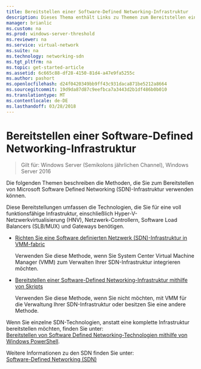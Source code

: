 ```yaml
---
title: Bereitstellen einer Software-Defined Networking-Infrastruktur
description: Dieses Thema enthält Links zu Themen zum Bereitstellen einer Microsoft Software definierten Netzwerk (SDN)-Infrastruktur mithilfe von Skripts in Windows Server2016.
manager: brianlic
ms.custom: na
ms.prod: windows-server-threshold
ms.reviewer: na
ms.service: virtual-network
ms.suite: na
ms.technology: networking-sdn
ms.tgt_pltfrm: na
ms.topic: get-started-article
ms.assetid: 6c665c88-df28-4150-81d4-a47e9fa5255c
ms.author: pashort
ms.openlocfilehash: d24f0420349bb9ff43c931daca871be5212a8664
ms.sourcegitcommit: 19d9da87d87c9eefbca7a3443d2b1df486b0b010
ms.translationtype: MT
ms.contentlocale: de-DE
ms.lasthandoff: 03/28/2018
---
```

# <a name="deploy-a-software-defined-network-infrastructure"></a>Bereitstellen einer Software-Defined Networking-Infrastruktur

>Gilt für: Windows Server (Semikolons jährlichen Channel), Windows Server 2016

Die folgenden Themen beschreiben die Methoden, die Sie zum Bereitstellen von Microsoft Software Defined Networking (SDN)-Infrastruktur verwenden können.   
  
Diese Bereitstellungen umfassen die Technologien, die Sie für eine voll funktionsfähige Infrastruktur, einschließlich Hyper-V-Netzwerkvirtualisierung (HNV), Netzwerk-Controllern, Software Load Balancers (SLB/MUX) und Gateways benötigen.  
  
    
  
-   [Richten Sie eine Software definierten Netzwerk (SDN)-Infrastruktur in VMM-fabric](https://technet.microsoft.com/en-us/system-center-docs/vmm/scenario/sdn-overview)  
  
    Verwenden Sie diese Methode, wenn Sie System Center Virtual Machine Manager (VMM) zum Verwalten Ihrer SDN-Infrastruktur integrieren möchten.  
  
-   [Bereitstellen einer Software-Defined Networking-Infrastruktur mithilfe von Skripts](../../sdn/deploy/Deploy-a-Software-Defined-Network-infrastructure-using-scripts.md)  
  
    Verwenden Sie diese Methode, wenn Sie nicht möchten, mit VMM für die Verwaltung Ihrer SDN-Infrastruktur oder besitzen Sie eine andere Methode.  
  
 Wenn Sie einzelne SDN-Technologien, anstatt eine komplette Infrastruktur bereitstellen möchten, finden Sie unter:  
[Bereitstellen von Software Defined Networking-Technologien mithilfe von Windows PowerShell](Deploy-Software-Defined-Network-Technologies-using-Windows-PowerShell.md).    
  
Weitere Informationen zu den SDN finden Sie unter:  
[Software-Defined Networking (SDN)](../Software-Defined-Networking--SDN-.md)  
  


